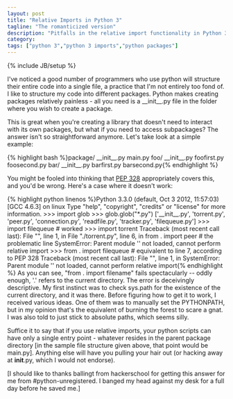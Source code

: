 ```yaml
---
layout: post
title: "Relative Imports in Python 3"
tagline: "The romanticized version"
description: "Pitfalls in the relative import functionality in Python 3"
category: 
tags: ["python 3","python 3 imports","python packages"]
---
```

{% include JB/setup %}
<p>I've noticed a good number of programmers who use python will structure their entire code into a single file, a practice that I'm not entirely too fond of. I like to structure my code into different packages. Python makes creating packages relatively painless - all you need is a __init__.py file in the folder where you wish to create a package.</p>
<p>This is great when you're creating a library that doesn't need to interact with its own packages, but what if you need to access subpackages? The answer isn't so straightforward anymore. Let's take look at a simple example:</p>
{% highlight bash %}package/
  __init__.py
  main.py
  foo/
    __init__.py
    foofirst.py
    foosecond.py
  bar/
    __init__.py
    barfirst.py
    barsecond.py{% endhighlight %}

<p>You might be fooled into thinking that <a href="http://www.python.org/dev/peps/pep-0328/">PEP 328</a> appropriately covers this, and you'd be wrong. Here's a case where it doesn't work:</p>
{% highlight python linenos %}Python 3.3.0 (default, Oct  3 2012, 11:57:03) 
[GCC 4.6.3] on linux
Type "help", "copyright", "credits" or "license" for more information.
>>> import glob
>>> glob.glob("*.py")
['__init__.py', 'torrent.py', 'peer.py', 'connection.py', 'readfile.py', 'tracker.py', 'filequeue.py']
>>> import filequeue # worked
>>> import torrent
Traceback (most recent call last):
  File "<stdin>", line 1, in <module>
  File "./torrent.py", line 6, in <module>
    from . import peer # the problematic line
SystemError: Parent module '' not loaded, cannot perform relative import
>>> from . import filequeue # equivalent to line 7, according to PEP 328
Traceback (most recent call last):
  File "<stdin>", line 1, in <module>
SystemError: Parent module '' not loaded, cannot perform relative import{% endhighlight %}
As you can see, "from . import filename" fails spectacularly -- oddly enough, '.' refers to the current directory. The error is deceivingly descriptive. My first instinct was to check sys.path for the existence of the current directory, and it was there. Before figuring how to get it to work, I received various ideas. One of them was to manually set the PYTHONPATH, but in my opinion that's the equivalent of burning the forest to scare a gnat. I was also told to just stick to absolute paths, which seems silly.

Suffice it to say that if you use relative imports, your python scripts can have only a single entry point - whatever resides in the parent package directory [in the sample file structure given above, that point would be main.py]. Anything else will have you pulling your hair out (or hacking away at __init__.py, which I would not endorse).

[I should like to thanks ballingt from hackerschool for getting this answer for me from #python-unregistered. I banged my head against my desk for a full day before he saved me.]
